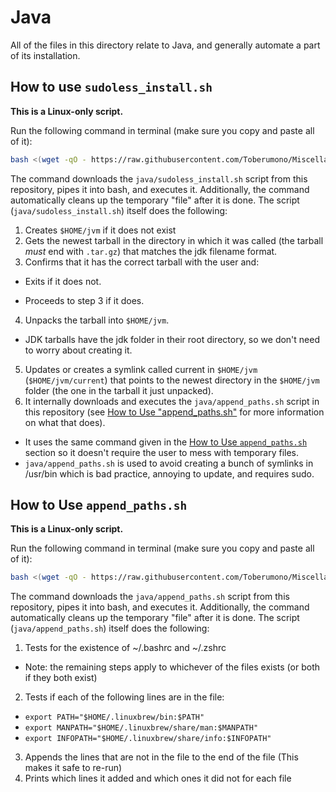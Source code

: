 # <a name="java"></a>Java
All of the files in this directory relate to Java, and generally automate a part of its installation.

## <a name="htujsi"></a>How to use `sudoless_install.sh`
**This is a Linux-only script.**

Run the following command in terminal (make sure you copy and paste all of it):
```bash
bash <(wget -qO - https://raw.githubusercontent.com/Toberumono/Miscellaneous/master/java/sudoless_install.sh)
```
The command downloads the `java/sudoless_install.sh` script from this repository, pipes it into bash, and executes it.  Additionally, the command automatically cleans up the temporary "file" after it is done.
The script (`java/sudoless_install.sh`) itself does the following:

1. Creates `$HOME/jvm` if it does not exist
2. Gets the newest tarball in the directory in which it was called (the tarball *must* end with `.tar.gz`) that matches the jdk filename format.
3. Confirms that it has the correct tarball with the user and:
  - Exits if it does not.
  + Proceeds to step 3 if it does.
4. Unpacks the tarball into `$HOME/jvm`.
  + JDK tarballs have the jdk folder in their root directory, so we don't need to worry about creating it.
5. Updates or creates a symlink called current in `$HOME/jvm` (`$HOME/jvm/current`) that points to the newest directory in the `$HOME/jvm` folder (the one in the tarball it just unpacked).
6. It internally downloads and executes the `java/append_paths.sh` script in this repository (see [How to Use "append_paths.sh"](#htujap) for more information on what that does).
  + It uses the same command given in the [How to Use `append_paths.sh`](#htujap) section so it doesn't require the user to mess with temporary files.
  + `java/append_paths.sh` is used to avoid creating a bunch of symlinks in /usr/bin which is bad practice, annoying to update, and requires sudo.

## <a name="htujap"></a>How to Use `append_paths.sh`
**This is a Linux-only script.**

Run the following command in terminal (make sure you copy and paste all of it):
```bash
bash <(wget -qO - https://raw.githubusercontent.com/Toberumono/Miscellaneous/master/java/append_paths.sh)
```
The command downloads the `java/append_paths.sh` script from this repository, pipes it into bash, and executes it.  Additionally, the command automatically cleans up the temporary "file" after it is done.
The script (`java/append_paths.sh`) itself does the following:

1. Tests for the existence of ~/.bashrc and ~/.zshrc
  + Note: the remaining steps apply to whichever of the files exists (or both if they both exist)
2. Tests if each of the following lines are in the file:
  + `export PATH="$HOME/.linuxbrew/bin:$PATH"`
  + `export MANPATH="$HOME/.linuxbrew/share/man:$MANPATH"`
  + `export INFOPATH="$HOME/.linuxbrew/share/info:$INFOPATH"`
3. Appends the lines that are not in the file to the end of the file (This makes it safe to re-run)
4. Prints which lines it added and which ones it did not for each file
